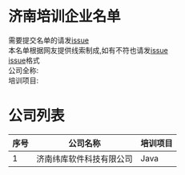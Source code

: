 # 济南培训企业名单
需要提交名单的请发[issue](https://github.com/qyhmd/jinan-train-list/issues)  
本名单根据网友提供线索制成,如有不符也请发[issue](https://github.com/qyhmd/jinan-train-list/issues)  
[issue](https://github.com/qyhmd/jinan-train-list/issues)格式  
公司全称:  
培训项目:  


# 公司列表

序号 | 公司名称 | 培训项目
---|---|---
1 | 济南纬库软件科技有限公司 | Java
